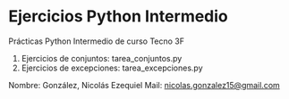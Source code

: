 # Ejercicios Python Intermedio
Prácticas Python Intermedio de curso Tecno 3F

1) Ejercicios de conjuntos: tarea_conjuntos.py
1) Ejercicios de excepciones: tarea_excepciones.py

Nombre: González, Nicolás Ezequiel
Mail: nicolas.gonzalez15@gmail.com

